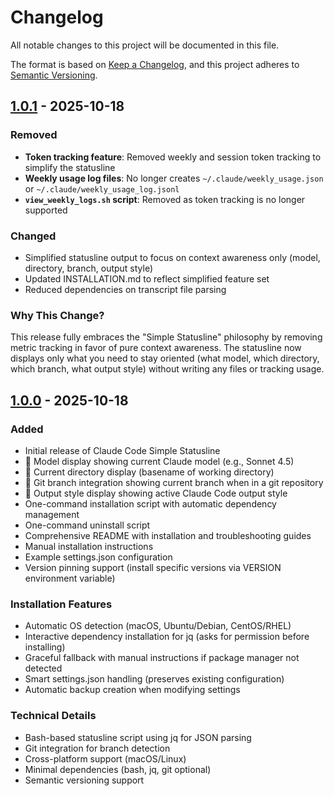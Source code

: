# Changelog

All notable changes to this project will be documented in this file.

The format is based on [Keep a Changelog](https://keepachangelog.com/en/1.0.0/),
and this project adheres to [Semantic Versioning](https://semver.org/spec/v2.0.0.html).

## [1.0.1] - 2025-10-18

### Removed
- **Token tracking feature**: Removed weekly and session token tracking to simplify the statusline
- **Weekly usage log files**: No longer creates `~/.claude/weekly_usage.json` or `~/.claude/weekly_usage_log.jsonl`
- **`view_weekly_logs.sh` script**: Removed as token tracking is no longer supported

### Changed
- Simplified statusline output to focus on context awareness only (model, directory, branch, output style)
- Updated INSTALLATION.md to reflect simplified feature set
- Reduced dependencies on transcript file parsing

### Why This Change?
This release fully embraces the "Simple Statusline" philosophy by removing metric tracking in favor of pure context awareness. The statusline now displays only what you need to stay oriented (what model, which directory, which branch, what output style) without writing any files or tracking usage.

## [1.0.0] - 2025-10-18

### Added
- Initial release of Claude Code Simple Statusline
- 🤖 Model display showing current Claude model (e.g., Sonnet 4.5)
- 📂 Current directory display (basename of working directory)
- 🌿 Git branch integration showing current branch when in a git repository
- 📝 Output style display showing active Claude Code output style
- One-command installation script with automatic dependency management
- One-command uninstall script
- Comprehensive README with installation and troubleshooting guides
- Manual installation instructions
- Example settings.json configuration
- Version pinning support (install specific versions via VERSION environment variable)

### Installation Features
- Automatic OS detection (macOS, Ubuntu/Debian, CentOS/RHEL)
- Interactive dependency installation for jq (asks for permission before installing)
- Graceful fallback with manual instructions if package manager not detected
- Smart settings.json handling (preserves existing configuration)
- Automatic backup creation when modifying settings

### Technical Details
- Bash-based statusline script using jq for JSON parsing
- Git integration for branch detection
- Cross-platform support (macOS/Linux)
- Minimal dependencies (bash, jq, git optional)
- Semantic versioning support

[1.0.1]: https://github.com/bishnubista/cc-statusline/releases/tag/v1.0.1
[1.0.0]: https://github.com/bishnubista/cc-statusline/releases/tag/v1.0.0
